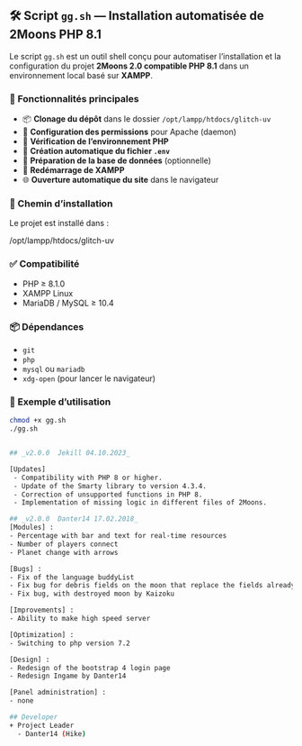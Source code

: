 ## 🛠️ Script `gg.sh` — Installation automatisée de 2Moons PHP 8.1

Le script `gg.sh` est un outil shell conçu pour automatiser l’installation et la configuration du projet **2Moons 2.0 compatible PHP 8.1** dans un environnement local basé sur **XAMPP**.

### 🚀 Fonctionnalités principales

- 📦 **Clonage du dépôt** dans le dossier `/opt/lampp/htdocs/glitch-uv`
- 🔧 **Configuration des permissions** pour Apache (daemon)
- 🧪 **Vérification de l’environnement PHP**
- 📄 **Création automatique du fichier `.env`**
- 💾 **Préparation de la base de données** (optionnelle)
- 🔁 **Redémarrage de XAMPP**
- 🌐 **Ouverture automatique du site** dans le navigateur

### 📍 Chemin d’installation

Le projet est installé dans :

/opt/lampp/htdocs/glitch-uv

### ✅ Compatibilité

- PHP ≥ 8.1.0
- XAMPP Linux
- MariaDB / MySQL ≥ 10.4

### 📦 Dépendances

- `git`
- `php`
- `mysql` ou `mariadb`
- `xdg-open` (pour lancer le navigateur)

### 📌 Exemple d’utilisation

```bash
chmod +x gg.sh
./gg.sh


## _v2.0.0  Jekill 04.10.2023_

[Updates]
 - Compatibility with PHP 8 or higher.
 - Update of the Smarty library to version 4.3.4.
 - Correction of unsupported functions in PHP 8.
 - Implementation of missing logic in different files of 2Moons.

## _v2.0.0	Danter14 17.02.2018_
[Modules] :
- Percentage with bar and text for real-time resources
- Number of players connect
- Planet change with arrows

[Bugs] :
- Fix of the language buddyList
- Fix bug for debris fields on the moon that replace the fields already in place by byazrail
- Fix bug, with destroyed moon by Kaizoku

[Improvements] :
- Ability to make high speed server

[Optimization] :
- Switching to php version 7.2

[Design] :
- Redesign of the bootstrap 4 login page
- Redesign Ingame by Danter14

[Panel administration] :
- none

## Developer
+ Project Leader
  - Danter14 (Hike)
